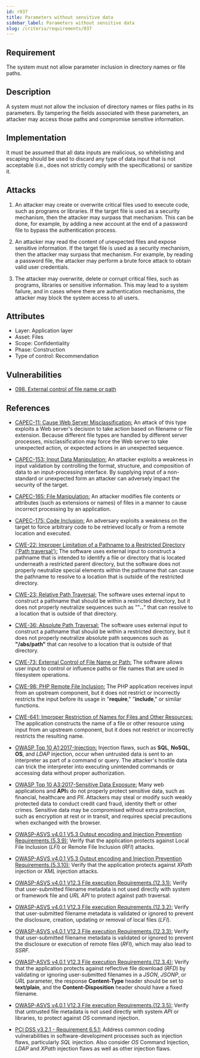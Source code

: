 ```yaml
---
id: r037
title: Parameters without sensitive data
sidebar_label: Parameters without sensitive data
slug: /criteria/requirements/037
---
```


## Requirement

The system must not allow parameter inclusion
in directory names or file paths.

## Description

A system must not allow the inclusion
of directory names or files paths
in its parameters.
By tampering the fields associated
with these parameters,
an attacker may access those paths
and compromise sensitive information.

## Implementation

It must be assumed
that all data inputs are malicious,
so whitelisting and escaping
should be used to discard any type of data input
that is not acceptable
(i.e., does not strictly comply with the specifications)
or sanitize it.

## Attacks

1. An attacker may create or overwrite
critical files used to execute code,
such as programs or libraries.
If the target file
is used as a security mechanism,
then the attacker may surpass that mechanism.
This can be done,
for example,
by adding a new account
at the end of a password file
to bypass the authentication process.

2. An attacker may read the content
of unexpected files and expose sensitive information.
If the target file
is used as a security mechanism,
then the attacker may surpass that mechanism.
For example,
by reading a password file,
the attacker may perform a brute force attack
to obtain valid user credentials.

3. The attacker may overwrite,
delete or corrupt critical files,
such as programs,
libraries or sensitive information.
This may lead to a system failure,
and in cases where there are authentication mechanisms,
the attacker may block the system access
to all users.

## Attributes

- Layer: Application layer
- Asset: Files
- Scope: Confidentiality
- Phase: Construction
- Type of control: Recommendation

## Vulnerabilities

- [098. External control of file name or path](/criteria/vulnerabilities/098)

## References

- [CAPEC-11: Cause Web Server Misclassification:](http://capec.mitre.org/data/definitions/11.html)
An attack of this type exploits
a Web server's decision to take action
based on filename or file extension.
Because different file types are handled
by different server processes,
misclassification may force the Web server
to take unexpected action,
or expected actions
in an unexpected sequence.

- [CAPEC-153: Input Data Manipulation:](http://capec.mitre.org/data/definitions/153.html)
An attacker exploits a weakness
in input validation by controlling the format,
structure, and composition of data
to an input-processing interface.
By supplying input of a non-standard
or unexpected form an attacker can adversely impact
the security of the target.

- [CAPEC-165: File Manipulation:](http://capec.mitre.org/data/definitions/165.html)
An attacker modifies file contents
or attributes (such as extensions or names)
of files in a manner
to cause incorrect processing
by an application.

- [CAPEC-175: Code Inclusion:](http://capec.mitre.org/data/definitions/175.html)
An adversary exploits a weakness
on the target to force arbitrary code
to be retrieved locally
or from a remote location and executed.

- [CWE-22: Improper Limitation of a Pathname to a Restricted Directory ('Path traversal'):](https://cwe.mitre.org/data/definitions/22.html)
The software uses external input
to construct a pathname that is intended to
identify a file or directory
that is located underneath
a restricted parent directory,
but the software does not properly neutralize
special elements within the pathname
that can cause the pathname
to resolve to a location
that is outside of the restricted directory.

- [CWE-23: Relative Path Traversal:](https://cwe.mitre.org/data/definitions/23.html)
The software uses external input
to construct a pathname
that should be within a restricted directory,
but it does not properly neutralize
sequences such as ""**..**"
that can resolve to a location that is outside
of that directory.

- [CWE-36: Absolute Path Traversal:](https://cwe.mitre.org/data/definitions/36.html)
The software uses external input
to construct a pathname
that should be within
a restricted directory,
but it does not properly neutralize
absolute path sequences
such as **"/abs/path"**
that can resolve to a location
that is outside of that directory.

- [CWE-73: External Control of File Name or Path:](https://cwe.mitre.org/data/definitions/73.html)
The software allows user input to control
or influence paths or file names
that are used in filesystem operations.

- [CWE-98: PHP Remote File Inclusion:](https://cwe.mitre.org/data/definitions/98.html)
The PHP application receives input
from an upstream component,
but it does not restrict or incorrectly restricts
the input before its usage
in "**require**," "**include**,"
or similar functions.

- [CWE-641: Improper Restriction of Names for Files and Other Resources:](https://cwe.mitre.org/data/definitions/641.html)
The application constructs the name of a file
or other resource using input
from an upstream component,
but it does not restrict
or incorrectly restricts the resulting name.

- [OWASP Top 10 A1:2017-Injection:](https://owasp.org/www-project-top-ten/OWASP_Top_Ten_2017/Top_10-2017_A1-Injection)
Injection flaws, such as **SQL**, **NoSQL**,
**OS**, and *LDAP* injection,
occur when untrusted data
is sent to an interpreter
as part of a command or query.
The attacker's hostile data
can trick the interpreter
into executing unintended commands
or accessing data without proper authorization.

- [OWASP Top 10 A3:2017-Sensitive Data Exposure:](https://owasp.org/www-project-top-ten/OWASP_Top_Ten_2017/Top_10-2017_A3-Sensitive_Data_Exposure)
Many web applications and **API**s
do not properly protect sensitive data,
such as financial,
healthcare and *PII*.
Attackers may steal
or modify such weakly protected data
to conduct credit card fraud,
identity theft or other crimes.
Sensitive data
may be compromised without extra protection,
such as encryption at rest or in transit,
and requires special precautions
when exchanged with the browser.

- [OWASP-ASVS v4.0.1 V5.3 Output encoding and Injection Prevention Requirements.(5.3.9):](https://owasp.org/www-pdf-archive/OWASP_Application_Security_Verification_Standard_4.0-en.pdf)
Verify that the application protects
against Local File Inclusion (*LFI*)
or Remote File Inclusion (*RFI*) attacks.

- [OWASP-ASVS v4.0.1 V5.3 Output encoding and Injection Prevention Requirements.(5.3.10):](https://owasp.org/www-pdf-archive/OWASP_Application_Security_Verification_Standard_4.0-en.pdf)
Verify that the application protects
against *XPath* injection
or *XML* injection attacks.

- [OWASP-ASVS v4.0.1 V12.3 File execution Requirements.(12.3.1):](https://owasp.org/www-pdf-archive/OWASP_Application_Security_Verification_Standard_4.0-en.pdf)
Verify that user-submitted filename metadata
is not used directly with system
or framework file and *URL* *API*
to protect against path traversal.

- [OWASP-ASVS v4.0.1 V12.3 File execution Requirements.(12.3.2):](https://owasp.org/www-pdf-archive/OWASP_Application_Security_Verification_Standard_4.0-en.pdf)
Verify that user-submitted filename metadata
is validated or ignored to prevent the disclosure,
creation, updating or removal
of local files (*LFI*).

- [OWASP-ASVS v4.0.1 V12.3 File execution Requirements.(12.3.3):](https://owasp.org/www-pdf-archive/OWASP_Application_Security_Verification_Standard_4.0-en.pdf)
Verify that user-submitted filename metadata
is validated or ignored
to prevent the disclosure or execution
of remote files (*RFI*),
which may also lead to *SSRF*.

- [OWASP-ASVS v4.0.1 V12.3 File execution Requirements.(12.3.4):](https://owasp.org/www-pdf-archive/OWASP_Application_Security_Verification_Standard_4.0-en.pdf)
Verify that the application protects
against reflective file download (*RFD*)
by validating or ignoring user-submitted filenames
in a *JSON*, *JSONP*,
or *URL* parameter,
the response **Content-Type** header
should be set to **text/plain**,
and the **Content-Disposition** header
should have a fixed filename.

- [OWASP-ASVS v4.0.1 V12.3 File execution Requirements.(12.3.5):](https://owasp.org/www-pdf-archive/OWASP_Application_Security_Verification_Standard_4.0-en.pdf)
Verify that untrusted file metadata
is not used directly with system *API*
or libraries,
to protect against *OS* command injection.

- [PCI DSS v3.2.1 - Requirement 6.5.1:](https://www.pcisecuritystandards.org/documents/PCI_DSS_v3-2-1.pdf)
Address common coding vulnerabilities
in software-development processes
such as injection flaws,
particularly *SQL* injection.
Also consider *OS* Command Injection,
*LDAP* and *XPath* injection flaws
as well as other injection flaws.
